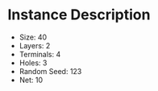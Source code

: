 # Instance Description

* Size: 40
* Layers: 2
* Terminals: 4
* Holes: 3
* Random Seed: 123
* Net: 10
